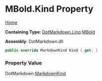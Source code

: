 # MBold\.Kind Property

[Home](../../../../README.md)

**Containing Type**: [DotMarkdown.Linq](../../README.md)\.[MBold](../README.md)

**Assembly**: DotMarkdown\.dll

```csharp
public override MarkdownKind Kind { get; }
```

### Property Value

DotMarkdown\.[MarkdownKind](../../../MarkdownKind/README.md)

